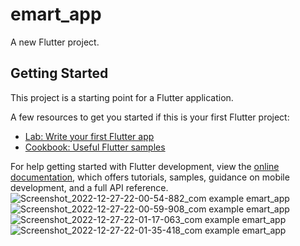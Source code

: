 # emart_app

A new Flutter project.

## Getting Started

This project is a starting point for a Flutter application.

 A few resources to get you started if this is your first Flutter project:

- [Lab: Write your first Flutter app](https://docs.flutter.dev/get-started/codelab)
- [Cookbook: Useful Flutter samples](https://docs.flutter.dev/cookbook)

For help getting started with Flutter development, view the
[online documentation](https://docs.flutter.dev/), which offers tutorials,
samples, guidance on mobile development, and a full API reference.
![Screenshot_2022-12-27-22-00-54-882_com example emart_app](https://user-images.githubusercontent.com/107889097/209696382-3ada0a38-e11b-4019-aa1e-697c9849935e.jpg)
![Screenshot_2022-12-27-22-00-59-908_com example emart_app](https://user-images.githubusercontent.com/107889097/209696718-19f45610-d36d-455e-b1b6-569958ba0df3.jpg)
![Screenshot_2022-12-27-22-01-17-063_com example emart_app](https://user-images.githubusercontent.com/107889097/209696728-fb5424d7-00fb-49b7-a767-fc5b6f03eefb.jpg)
![Screenshot_2022-12-27-22-01-35-418_com example emart_app](https://user-images.githubusercontent.com/107889097/209696735-14063e2e-72d8-4cfe-9abe-8adfe9d21ac0.jpg)
